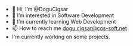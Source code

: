 - 👋 Hi, I’m @DoguCigsar
- 👀 I’m interested in Software Development
- 🌱 I’m currently learning Web Development
- 📫 How to reach me dogu.cigsar@cos-soft.net
- I'm currently working on some projects.

<!---
DoguCigsar/DoguCigsar is a ✨ special ✨ repository because its `README.md` (this file) appears on your GitHub profile.
You can click the Preview link to take a look at your changes.
--->
